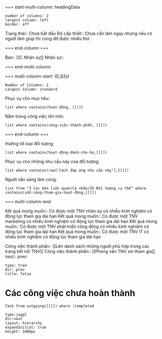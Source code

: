 === start-multi-column: headingData
```column-settings  
number of columns: 2
largest column: left
border: off
```
Trạng thái:: Chưa bắt đầu
Độ cấp thiết:: Chưa cần làm ngay nhưng nếu có người làm giúp thì cũng đỡ được nhiều thứ

=== end-column ===

Ban:: [[C Nhân sự]]
Nhân sự::

=== end-multi-column

=== multi-column-start: ID_82yl
```column-settings
Number of Columns: 2
Largest Column: standard
```
Phục vụ cho mục tiêu:
```dataview
list where contains(hoạt-động, [[]])
```
Nằm trong công việc lớn hơn:
```dataview
list where contains(công-việc-thành-phần, [[]])
```

=== end-column ===

Hướng tới loại đối tượng:
```dataview
list where contains(hoạt-động-dành-cho-họ,[[]])
```

Phục vụ cho những nhu cầu này của đối tượng:
```dataview
list where contains(row["Cách đáp ứng nhu cầu này"],[[]])
```
Người sẵn sàng làm cùng:
```dataview
list from "3 Các bên liên quan/Cá nhân/35 Đối tượng cụ thể" where contains(sẵn-sàng-tham-gia-hoạt-động,[[]])
```

=== multi-column-end

Kết quả mong muốn:: Có được một TNV nhân sự có nhiều kinh nghiệm có động lực tham gia dài hạn
Kết quả mong muốn:: Có được một TNV marketing có nhiều kinh nghiệm có động lực tham gia dài hạn
Kết quả mong muốn:: Có được một TNV phát triển cộng đồng có nhiều kinh nghiệm có động lực tham gia dài hạn
Kết quả mong muốn:: Có được một TNV IT có nhiều kinh nghiệm có động lực tham gia dài hạn

Công việc thành phần:: [[Lên danh sách những người phù hợp trong các trang kết nối TNV]]
Công việc thành phần:: [[Phỏng vấn TNV xin tham gia]]
next::
prev:
```breadcrumbs
type: tree
dir: prev
title: false
```


# Các công việc chưa hoàn thành
```dataview
Task from outgoing([[]]) where !completed
```

```breadcrumbs
type:juggl
dir:next
layout: hierarchy
expandInitial: true
height: 1000px
```